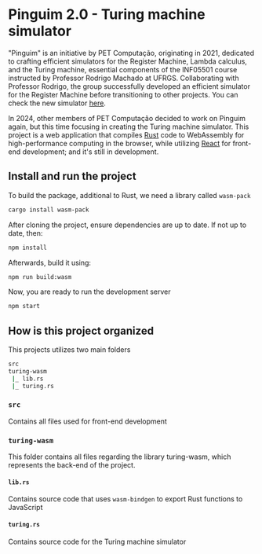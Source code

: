 # Pinguim 2.0 - Turing machine simulator

"Pinguim" is an initiative by PET Computação, originating in 2021, dedicated to crafting efficient simulators for the Register Machine, Lambda calculus, and the Turing machine, essential components of the INF05501 course instructed by Professor Rodrigo Machado at UFRGS. Collaborating with Professor Rodrigo, the group successfully developed an efficient simulator for the Register Machine before transitioning to other projects. You can check the new simulator [here](https://www.inf.ufrgs.br/pet/pinguim/norma/).

In 2024, other members of PET Computação decided to work on Pinguim again, but this time focusing in creating the Turing machine simulator. This project is a web application that compiles [Rust](https://www.rust-lang.org) code to WebAssembly for high-performance computing in the browser, while utilizing [React](https://react.dev) for  front-end development; and it's still in development.

## Install and run the project

To build the package, additional to Rust, we need a library called `wasm-pack`

```bash
cargo install wasm-pack
```

After cloning the project, ensure dependencies are up to date. If not up to date, then:
```bash
npm install
```

Afterwards, build it using:
```bash
npm run build:wasm
```

Now, you are ready to run the development server

```bash
npm start
```

## How is this project organized

This projects utilizes two main folders

```bash
src
turing-wasm
 |_ lib.rs
 |_ turing.rs
```
### `src`
Contains all files used for front-end development

### `turing-wasm`
This folder contains all files regarding the library turing-wasm, which represents the back-end of the project.

#### `lib.rs`
Contains source code that uses `wasm-bindgen` to export Rust functions to JavaScript

#### `turing.rs`
Contains source code for the Turing machine simulator
